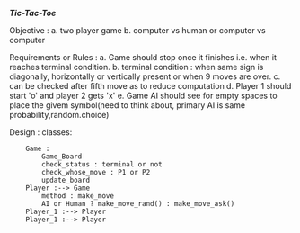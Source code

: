 ***Tic-Tac-Toe***

Objective :
a. two player game 
b. computer vs human or computer vs computer

Requirements or Rules :
a. Game should stop once it finishes i.e. when it reaches terminal condition. 
b. terminal condition : when same sign is diagonally, horizontally or vertically present or when 9 moves are over.
c. can be checked after fifth move as to reduce computation
d. Player 1 should start 'o' and player 2 gets 'x'
e. Game AI should see for empty spaces to place the givem symbol(need to think about, primary AI is same probability,random.choice)

Design :
	classes:
		
		Game :
			Game_Board
			check_status : terminal or not
			check_whose_move : P1 or P2
			update_board
		Player :--> Game
			method : make_move
			AI or Human ? make_move_rand() : make_move_ask()
		Player_1 :--> Player
		Player_1 :--> Player
		
			